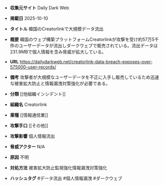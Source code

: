 - **収集元サイト**
Daily Dark Web

- **掲載日**
2025-10-10

- **タイトル**
韓国のCreatorlinkで大規模データ流出

- **概要**
韓国のウェブ構築プラットフォームCreatorlinkが攻撃を受け約57万5千件のユーザーデータが流出しダークウェブで販売されている。流出データは231.9MBで個人情報を含み脅威が拡大している。

- **URL**
https://dailydarkweb.net/creatorlink-data-breach-exposes-over-575000-user-records/

- **備考**
攻撃者が大規模なユーザーデータを不正に入手し販売しているため迅速な被害拡大防止と情報漏洩対策強化が必要である。

- **分類**
[[他組織インシデント]]

- **組織名**
Creatorlink

- **業種**
[[情報通信業]]

- **攻撃手口**
[[その他]]

- **攻撃影響**
個人情報流出

- **脅威アクター**
N/A

- **原因**
不明

- **対処方法**
被害拡大防止監視強化情報漏洩対策強化

- **ハッシュタグ**
#データ流出 #個人情報漏洩 #ダークウェブ
